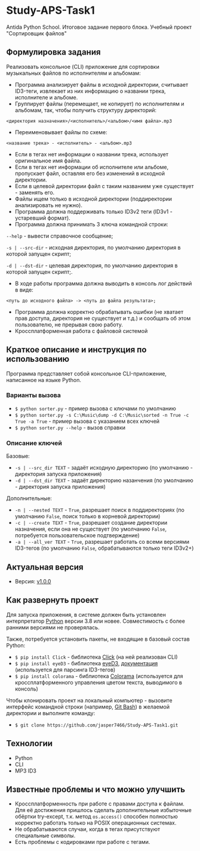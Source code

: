 # Study-APS-Task1
Antida Python School. Итоговое задание первого блока. Учебный проект "Сортировщик файлов"

## Формулировка задания

Реализовать консольное (CLI) приложение для сортировки музыкальных файлов по исполнителям и альбомам:

 - Программа анализирует файлы в исходной директории, считывает ID3-теги, извлекает из них информацию о названии трека, исполнителе и альбоме.
 - Группирует файлы (перемещает, не копирует) по исполнителям и альбомам, так, чтобы получить структуру директорий:
 
 `<директория назначения>/<исполнитель>/<альбом>/<имя файла>.mp3`

 - Переименовывает файлы по схеме:

`<название трека> - <исполнитель> - <альбом>.mp3`

- Если в тегах нет информации о названии трека, использует оригинальное имя файла.
- Если в тегах нет информации об исполнителе или альбоме, пропускает файл, оставляя его без изменений в исходной директории.
- Если в целевой директории файл с таким названием уже существует - заменять его.
- Файлы ищем только в исходной директории (поддиректории анализировать не нужно).
- Программа должна поддерживать только ID3v2 теги (ID3v1 - устаревший формат).
- Программа должна принимать 3 ключа командной строки: 

`--help` - вывести справочное сообщение;

`-s | --src-dir` - исходная директория, по умолчанию директория в которой запущен скрипт;

`-d | --dst-dir` - целевая директория, по умолчанию директория в которой запущен скрипт;.

 - В ходе работы программа должна выводить в консоль лог действий в виде:

`<путь до исходного файла> -> <путь до файла результата>;`

- Программа должна корректно обрабатывать ошибки (не хватает прав доступа, директория не существует и т.д.) и сообщать об этом пользователю, не прерывая свою работу.
- Кроссплатформенная работа с файловой системой

## Краткое описание и инструкция по использованию

Программа представляет собой консольное CLI-приложение, написанное на языке Python.

### Варианты вызова

- `$ python sorter.py` - пример вызова с ключами по умолчанию
- `$ python sorter.py -s C:\Music\dump -d C:\Music\sorted -n True -c True -a True` - пример вызова с указанием всех ключей
- `$ python sorter.py --help` - вызов справки

### Описание ключей

Базовые:

- `-s | --src_dir TEXT` - задаёт исходную директорию (по умолчанию - директория запуска приложения)
- `-d | --dst_dir TEXT` - задаёт директорию назанчения (по умолчанию - директория запуска приложения)

Дополнительные:

- `-n | --nested TEXT` - `True`, разрешает поиск в поддиректориях (по умолчанию `False`, поиск только в корневой директории)
- `-с | --create TEXT` - `True`, разрешает создание директории назначения, если она не существует (по умолчанию `False`, потребуется пользовательское подтверждение)
- `-a | --all_ver TEXT` - `True`, разрешает работать со всеми версиями ID3-тегов (по умолчанию `False`, обрабатываются только теги ID3v2+)

## Актуальная версия

 - Версия: [v1.0.0](https://github.com/jasper7466//tree/v1.0.0)

## Как развернуть проект

Для запуска приложения, в системе должен быть установлен интерпретатор [Python](https://www.python.org/downloads/) версии 3.8 или новее. Совместимость с более ранними версиями не проверялась.

Также, потребуется установить пакеты, не входящие в базовый состав Python:

- `$ pip install Click` - библиотека [Click](https://click.palletsprojects.com) (на ней реализован CLI)
- `$ pip install eyeD3` - библиотека [eyeD3](https://pypi.org/project/eyeD3), [документация](https://eyed3.readthedocs.io/en/latest/index.html) (используется для парсинга ID3-тегов)
- `$ pip install colorama` - библиотека [Colorama](https://pypi.org/project/colorama) (используется для кроссплатформенного управления цветом текста, выводимого в консоль)

Чтобы клонировать проект на локальный компьютер - вызовите интерфейс командной строки (например, [Git Bash](https://gitforwindows.org)) в желаемой директории и выполните команду:

- `$ git clone https://github.com/jasper7466/Study-APS-Task1.git`


## Технологии

 - Python
 - CLI
 - MP3 ID3

## Известные проблемы и что можно улучшить

- Кроссплатформенность при работе с правами доступа к файлам. Для её достижения пришлось сделать дополнительные избыточные обёртки try-except, т.к. метод `os.access()` способен полностью корректно работать только на POSIX операционных системах.
- Не обрабатываются случаи, когда в тегах присутствуют специальные символы.
- Есть проблемы с кодировками при работе с тегами.
